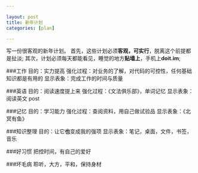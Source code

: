 ```yaml
---

layout: post
title: 新年计划
categories: [plan]

---
```


写一份很客观的新年计划。
首先，这些计划必须**客观，可实行**，脱离这个前提都是扯淡;
其次，计划必须每天都能看见，睡觉的地方**贴墙上**，手机上**doit.im**;

###工作
目的：实力提高
强化过程：对业务的了解，对代码的可控性，任何基础知识都是有用的
显示表象：完成工作的时间与质量

###英语
目的：阅读速度提上来
强化过程：《文法俱乐部》，单词记忆
显示表象：阅读英文 post

###记忆
目的：学习能力
强化过程：查阅资料，用自己做试验品
显示表象：《北冥有鱼》

###知识整理
目的：让它**也**变成我的强项
显示表象：笔记，桌面，文件，书签，音乐

###好习惯
把控时间，有自己的爱好

###坏毛病
聆听，大方，平和，保持身材